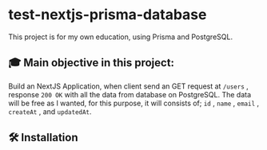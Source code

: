 # test-nextjs-prisma-database
This project is for my own education, using Prisma and PostgreSQL.

## :mortar_board: Main objective in this project:
Build an NextJS Application, when client send an GET request at `/users` , response `200 OK` with all the data from database on PostgreSQL. The data will be free as I wanted, for this purpose, it will consists of; `id` , `name` , `email` , `createAt` , and `updatedAt`.

## :hammer_and_wrench: Installation